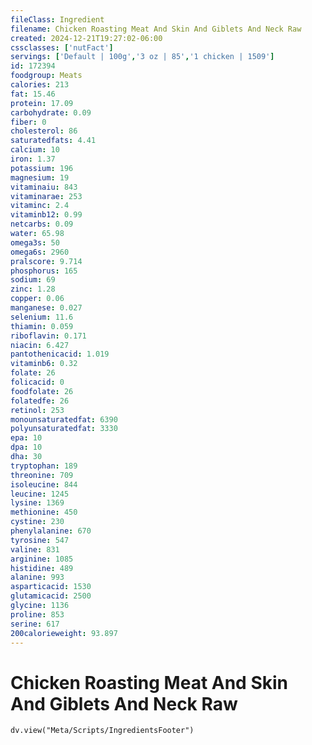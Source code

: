 ```yaml
---
fileClass: Ingredient
filename: Chicken Roasting Meat And Skin And Giblets And Neck Raw
created: 2024-12-21T19:27:02-06:00
cssclasses: ['nutFact']
servings: ['Default | 100g','3 oz | 85','1 chicken | 1509']
id: 172394
foodgroup: Meats
calories: 213
fat: 15.46
protein: 17.09
carbohydrate: 0.09
fiber: 0
cholesterol: 86
saturatedfats: 4.41
calcium: 10
iron: 1.37
potassium: 196
magnesium: 19
vitaminaiu: 843
vitaminarae: 253
vitaminc: 2.4
vitaminb12: 0.99
netcarbs: 0.09
water: 65.98
omega3s: 50
omega6s: 2960
pralscore: 9.714
phosphorus: 165
sodium: 69
zinc: 1.28
copper: 0.06
manganese: 0.027
selenium: 11.6
thiamin: 0.059
riboflavin: 0.171
niacin: 6.427
pantothenicacid: 1.019
vitaminb6: 0.32
folate: 26
folicacid: 0
foodfolate: 26
folatedfe: 26
retinol: 253
monounsaturatedfat: 6390
polyunsaturatedfat: 3330
epa: 10
dpa: 10
dha: 30
tryptophan: 189
threonine: 709
isoleucine: 844
leucine: 1245
lysine: 1369
methionine: 450
cystine: 230
phenylalanine: 670
tyrosine: 547
valine: 831
arginine: 1085
histidine: 489
alanine: 993
asparticacid: 1530
glutamicacid: 2500
glycine: 1136
proline: 853
serine: 617
200calorieweight: 93.897
---
```


# Chicken Roasting Meat And Skin And Giblets And Neck Raw

```dataviewjs
dv.view("Meta/Scripts/IngredientsFooter")
```